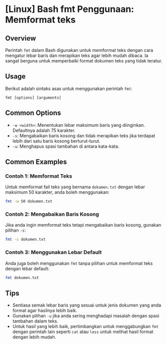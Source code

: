 # [Linux] Bash fmt Penggunaan: Memformat teks

## Overview
Perintah `fmt` dalam Bash digunakan untuk memformat teks dengan cara mengatur lebar baris dan merapikan teks agar lebih mudah dibaca. Ia sangat berguna untuk memperbaiki format dokumen teks yang tidak teratur.

## Usage
Berikut adalah sintaks asas untuk menggunakan perintah `fmt`:

```
fmt [options] [arguments]
```

## Common Options
- `-w <width>`: Menentukan lebar maksimum baris yang diinginkan. Defaultnya adalah 75 karakter.
- `-s`: Mengabaikan baris kosong dan tidak merapikan teks jika terdapat lebih dari satu baris kosong berturut-turut.
- `-u`: Menghapus spasi tambahan di antara kata-kata.

## Common Examples

### Contoh 1: Memformat Teks
Untuk memformat fail teks yang bernama `dokumen.txt` dengan lebar maksimum 50 karakter, anda boleh menggunakan:

```bash
fmt -w 50 dokumen.txt
```

### Contoh 2: Mengabaikan Baris Kosong
Jika anda ingin memformat teks tetapi mengabaikan baris kosong, gunakan pilihan `-s`:

```bash
fmt -s dokumen.txt
```

### Contoh 3: Menggunakan Lebar Default
Anda juga boleh menggunakan `fmt` tanpa pilihan untuk memformat teks dengan lebar default:

```bash
fmt dokumen.txt
```

## Tips
- Sentiasa semak lebar baris yang sesuai untuk jenis dokumen yang anda format agar hasilnya lebih baik.
- Gunakan pilihan `-u` jika anda sering menghadapi masalah dengan spasi tambahan dalam teks.
- Untuk hasil yang lebih baik, pertimbangkan untuk menggabungkan `fmt` dengan perintah lain seperti `cat` atau `less` untuk melihat hasil format dengan lebih mudah.